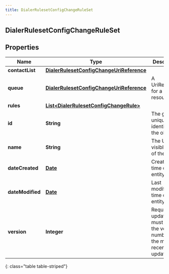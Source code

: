 ```yaml
---
title: DialerRulesetConfigChangeRuleSet
---
```


## DialerRulesetConfigChangeRuleSet

## Properties

| Name             | Type                                                                                                       | Description                                                                   | Notes      |
| ---------------- | ---------------------------------------------------------------------------------------------------------- | ----------------------------------------------------------------------------- | ---------- |
| **contactList**  | <!----><!---->[**DialerRulesetConfigChangeUriReference**](DialerRulesetConfigChangeUriReference.md)<!----> |                                                                               | [optional] |
| **queue**        | <!----><!---->[**DialerRulesetConfigChangeUriReference**](DialerRulesetConfigChangeUriReference.md)<!----> | A UriReference for a resource                                                 | [optional] |
| **rules**        | <!----><!---->[**List&lt;DialerRulesetConfigChangeRule&gt;**](DialerRulesetConfigChangeRule.md)<!---->     |                                                                               | [optional] |
| **id**           | <!----><!---->**String**<!---->                                                                            | The globally unique identifier for the object.                                | [optional] |
| **name**         | <!----><!---->**String**<!---->                                                                            | The UI-visible name of the object                                             | [optional] |
| **dateCreated**  | <!----><!---->[**Date**](Date.md)<!---->                                                                   | Creation time of the entity                                                   | [optional] |
| **dateModified** | <!----><!---->[**Date**](Date.md)<!---->                                                                   | Last modified time of the entity                                              | [optional] |
| **version**      | <!----><!---->**Integer**<!---->                                                                           | Required for updates, must match the version number of the most recent update | [optional] |

{: class="table table-striped"}

